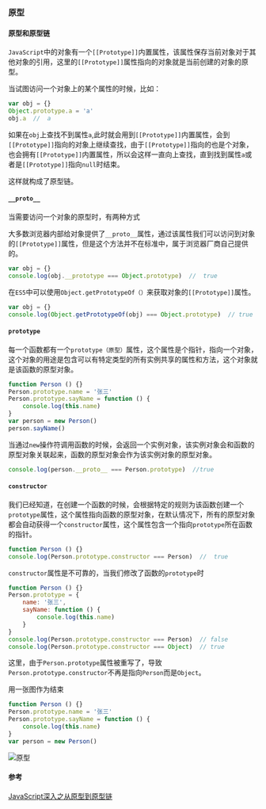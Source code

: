 ### 原型

#### 原型和原型链

`JavaScript`中的对象有一个`[[Prototype]]`内置属性，该属性保存当前对象对于其他对象的引用，这里的`[[Prototype]]`属性指向的对象就是当前创建的对象的原型。

当试图访问一个对象上的某个属性的时候，比如：

```js
var obj = {}
Object.prototype.a = 'a'
obj.a  //  a
```

如果在`obj`上查找不到属性`a`,此时就会用到`[[Prototype]]`内置属性，会到`[[Prototype]]`指向的对象上继续查找，由于`[[Prototype]]`指向的也是个对象，也会拥有`[[Prototype]]`内置属性，所以会这样一直向上查找，直到找到属性`a`或者是`[[Prototype]]`指向`null`时结束。

这样就构成了原型链。

#### `__proto__`

当需要访问一个对象的原型时，有两种方式

大多数浏览器内部给对象提供了`__proto__`属性，通过该属性我们可以访问到对象的`[[Prototype]]`属性，但是这个方法并不在标准中，属于浏览器厂商自己提供的。

```js
var obj = {}
console.log(obj.__prototype === Object.prototype)  //  true
```



在`ES5`中可以使用`Object.getPrototypeOf（）`来获取对象的`[[Prototype]]`属性。

```js
var obj = {}
console.log(Object.getPrototypeOf(obj) === Object.prototype)  // true
```

#### `prototype`

每一个函数都有一个`prototype（原型）`属性，这个属性是个指针，指向一个对象，这个对象的用途是包含可以有特定类型的所有实例共享的属性和方法，这个对象就是该函数的原型对象。

```js
function Person () {}
Person.prototype.name = '张三'
Person.prototype.sayName = function () {
    console.log(this.name)
}
var person = new Person()
person.sayName()
```

当通过`new`操作符调用函数的时候，会返回一个实例对象，该实例对象会和函数的原型对象关联起来，函数的原型对象会作为该实例对象的原型对象。

```js
console.log(person.__proto__ === Person.prototype)  //true
```

#### `constructor`

我们已经知道，在创建一个函数的时候，会根据特定的规则为该函数创建一个`prototype`属性，这个属性指向函数的原型对象，在默认情况下，所有的原型对象都会自动获得一个`constructor`属性，这个属性包含一个指向`prototype`所在函数的指针。

```js
function Person () {}
console.log(Person.prototype.constructor === Person)  //  true
```

`constructor`属性是不可靠的，当我们修改了函数的`prototype`时

```js
function Person () {}
Person.prototype = {
    name: '张三',
    sayName: function () {
        console.log(this.name)
    }
}
console.log(Person.prototype.constructor === Person)  // false
console.log(Person.prototype.constructor === Object)  // true
```

这里，由于`Person.prototype`属性被重写了，导致`Person.prototype.constructor`不再是指向`Person`而是`Object`。

用一张图作为结束

```js
function Person () {}
Person.prototype.name = '张三'
Person.prototype.sayName = function () {
    console.log(this.name)
}
var person = new Person()
```

![原型](https://raw.githubusercontent.com/mt51/mt51/master/images/%E5%8E%9F%E5%9E%8B.png)

#### 参考

[JavaScript深入之从原型到原型链](https://github.com/mqyqingfeng/Blog/issues/2)